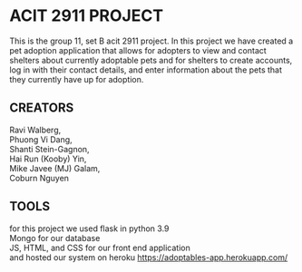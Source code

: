 # ACIT 2911 PROJECT

This is the group 11, set B acit 2911 project.
In this project we have created a pet adoption application
that allows for adopters to view and contact shelters about currently adoptable pets
and for shelters to create accounts, log in with their contact details,
and enter information about the pets that they currently have up for adoption.

## CREATORS

Ravi Walberg,
<br />Phuong Vi Dang,
<br />Shanti Stein-Gagnon,
<br />Hai Run (Kooby) Yin,
<br />Mike Javee (MJ) Galam,
<br />Coburn Nguyen

## TOOLS

for this project we used flask in python 3.9
<br /> Mongo for our database
<br /> JS, HTML, and CSS for our front end application
<br /> and hosted our system on heroku https://adoptables-app.herokuapp.com/
